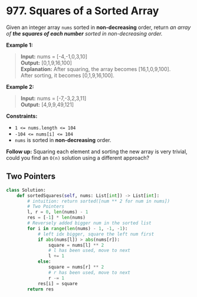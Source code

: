 # 977. Squares of a Sorted Array


Given an integer array `nums` sorted in **non-decreasing** order, return *an array of **the squares of each number** sorted in non-decreasing order.*

 

**Example 1:**

>**Input:** nums = [-4,-1,0,3,10]  
**Output:** [0,1,9,16,100]  
**Explanation:** After squaring, the array becomes [16,1,0,9,100].  
After sorting, it becomes [0,1,9,16,100].


**Example 2:**

>**Input:** nums = [-7,-3,2,3,11]  
**Output:** [4,9,9,49,121]  
 

**Constraints:**

* `1 <= nums.length <= 104`
* `-104 <= nums[i] <= 104`
* `nums` is sorted in **non-decreasing** order.
 

**Follow up:** Squaring each element and sorting the new array is very trivial, could you find an `O(n)` solution using a different approach?


## Two Pointers

```python
class Solution:
    def sortedSquares(self, nums: List[int]) -> List[int]:
        # intuition: return sorted([num ** 2 for num in nums])
        # Two Pointers
        l, r = 0, len(nums) - 1
        res = [-1] * len(nums)
        # Reversely added bigger num in the sorted list
        for i in range(len(nums) - 1, -1, -1):
            # left idx bigger, square the left num first
            if abs(nums[l]) > abs(nums[r]):
                square = nums[l] ** 2
                # l has been used, move to next
                l += 1
            else:
                square = nums[r] ** 2
                # r has been used, move to next 
                r -= 1
            res[i] = square  
        return res
```